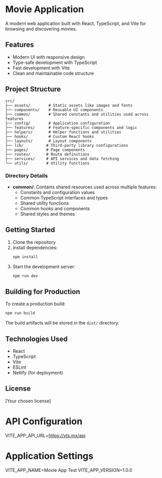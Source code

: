 # Movie Application

A modern web application built with React, TypeScript, and Vite for browsing and discovering movies.

## Features

- Modern UI with responsive design
- Type-safe development with TypeScript
- Fast development with Vite
- Clean and maintainable code structure

## Project Structure

```
src/
├── assets/        # Static assets like images and fonts
├── components/    # Reusable UI components
├── common/        # Shared constants and utilities used across features
├── config/        # Application configuration
├── features/      # Feature-specific components and logic
├── helpers/       # Helper functions and utilities
├── hooks/         # Custom React hooks
├── layouts/       # Layout components
├── lib/          # Third-party library configurations
├── pages/        # Page components
├── routes/       # Route definitions
├── services/     # API services and data fetching
└── utils/        # Utility functions
```

### Directory Details

- **common/**: Contains shared resources used across multiple features:
  - Constants and configuration values
  - Common TypeScript interfaces and types
  - Shared utility functions
  - Common hooks and components
  - Shared styles and themes

## Getting Started

1. Clone the repository
2. Install dependencies:
   ```bash
   npm install
   ```
3. Start the development server:
   ```bash
   npm run dev
   ```

## Building for Production

To create a production build:

```bash
npm run build
```

The build artifacts will be stored in the `dist/` directory.

## Technologies Used

- React
- TypeScript
- Vite
- ESLint
- Netlify (for deployment)

## License

[Your chosen license]

# API Configuration
VITE_APP_API_URL=https://yts.mx/api

# Application Settings
VITE_APP_NAME=Movie App Test
VITE_APP_VERSION=1.0.0


